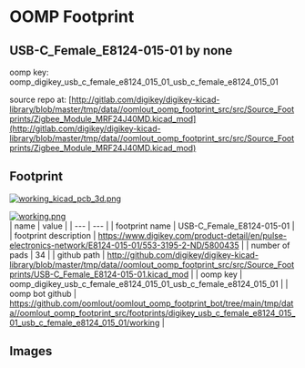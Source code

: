 # OOMP Footprint  
## USB-C_Female_E8124-015-01  by none  
  
oomp key: oomp_digikey_usb_c_female_e8124_015_01_usb_c_female_e8124_015_01  
  
source repo at: [http://gitlab.com/digikey/digikey-kicad-library/blob/master/tmp/data//oomlout_oomp_footprint_src/src/Source_Footprints/Zigbee_Module_MRF24J40MD.kicad_mod](http://gitlab.com/digikey/digikey-kicad-library/blob/master/tmp/data//oomlout_oomp_footprint_src/src/Source_Footprints/Zigbee_Module_MRF24J40MD.kicad_mod)  
## Footprint  
  
[![working_kicad_pcb_3d.png](working_kicad_pcb_3d_600.png)](working_kicad_pcb_3d.png)  
  
[![working.png](working_600.png)](working.png)  
| name | value | 
| --- | --- | 
| footprint name | USB-C_Female_E8124-015-01 | 
| footprint description | https://www.digikey.com/product-detail/en/pulse-electronics-network/E8124-015-01/553-3195-2-ND/5800435 | 
| number of pads | 34 | 
| github path | http://github.com/digikey/digikey-kicad-library/blob/master/tmp/data//oomlout_oomp_footprint_src/src/Source_Footprints/USB-C_Female_E8124-015-01.kicad_mod | 
| oomp key | oomp_digikey_usb_c_female_e8124_015_01_usb_c_female_e8124_015_01 | 
| oomp bot github | https://github.com/oomlout/oomlout_oomp_footprint_bot/tree/main/tmp/data//oomlout_oomp_footprint_src/footprints/digikey_usb_c_female_e8124_015_01_usb_c_female_e8124_015_01/working | 
## Images  
